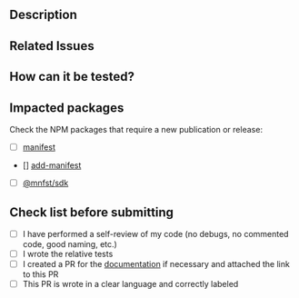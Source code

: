 ## Description

## Related Issues

## How can it be tested?

## Impacted packages

Check the NPM packages that require a new publication or release:

- [ ] [manifest](https://www.npmjs.com/package/manifest)
- [] [add-manifest](https://www.npmjs.com/package/add-manifest)
- [ ] [@mnfst/sdk](https://www.npmjs.com/package/@mnfst/sdk)

## Check list before submitting

- [ ] I have performed a self-review of my code (no debugs, no commented code, good naming, etc.)
- [ ] I wrote the relative tests
- [ ] I created a PR for the [documentation](https://github.com/mnfst/docs) if necessary and attached the link to this PR
- [ ] This PR is wrote in a clear language and correctly labeled
